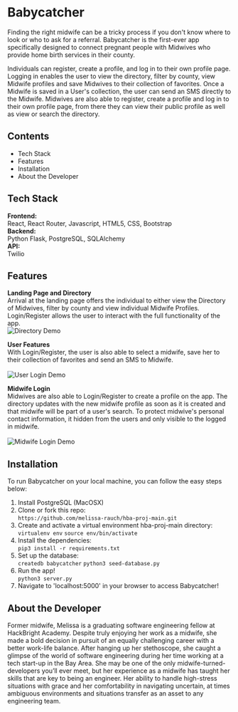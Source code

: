 # Babycatcher
Finding the right midwife can be a tricky process if you don't know where to look or who to ask for a referral.  Babycatcher is the first-ever app specifically designed to connect pregnant people with Midwives who provide home birth services in their county. 

Individuals can register, create a profile, and log in to their own profile page.  Logging in enables the user to view the directory, filter by county, view Midwife profiles and save Midwives to their collection of favorites.  Once a Midwife is saved in a User's collection, the user can send an SMS directly to the Midwife.  Midwives are also able to register, create a profile and log in to their own profile page, from there they can view their public profile as well as view or search the directory.

## Contents
- Tech Stack
- Features
- Installation
- About the Developer

## Tech Stack
**Frontend:** <br />
React, React Router, Javascript, HTML5, CSS, Bootstrap <br />
**Backend:** <br />
Python Flask, PostgreSQL, SQLAlchemy <br />
**API:** <br />
Twilio <br />

## Features
**Landing Page and Directory** <br />
Arrival at the landing page offers the individual to either view the Directory of Midwives, filter by county and view individual Midwife Profiles.  Login/Register allows the user to interact with the full functionality of the app.
<br  />
![Directory Demo](/static/gifs/Directory.gif)
<br  />

**User Features** <br />
With Login/Register, the user is also able to select a midwife, save her to their collection of favorites and send an SMS to Midwife. <br />
<br  />
![User Login Demo](/static/gifs/UserLogin.gif)
<br  />

**Midwife Login** <br />
Midwives are also able to Login/Register to create a profile on the app.  The directory updates with the new midwife profile as soon as it is created and that midwife will be part of a user's search.  To protect midwive's personal contact information, it hidden from the users and only visible to the logged in midwife.  <br />
<br  />
![Midwife Login Demo](/static/gifs/MidwifeLogin.gif)

## Installation
To run Babycatcher on your local machine, you can follow the easy steps below:<br  />
1. Install PostgreSQL (MacOSX)
2. Clone or fork this repo: <br  />
`https://github.com/melissa-rauch/hba-proj-main.git`
3. Create and activate a virtual environment hba-proj-main directory: <br  />
`virtualenv env`
`source env/bin/activate`
4. Install the dependencies:<br  />
`pip3 install -r requirements.txt`
5. Set up the database:<br  />
`createdb babycatcher`
`python3 seed-database.py`
6. Run the app!<br  />
`python3 server.py`
7. Navigate to 'localhost:5000' in your browser to access Babycatcher!<br  />


## About the Developer
Former midwife, Melissa is a graduating software engineering fellow at HackBright Academy. Despite truly enjoying her work as a midwife, she made a bold decision in pursuit of an equally challenging career with a better work-life balance. After hanging up her stethoscope, she caught a glimpse of the world of software engineering during her time working at a tech start-up in the Bay Area.  She may be one of the only midwife-turned-developers you’ll ever meet, but her experience as a midwife has taught her skills that are key to being an engineer. Her ability to handle high-stress situations with grace and her comfortability in navigating uncertain, at times ambiguous environments and situations transfer as an asset to any engineering team.

